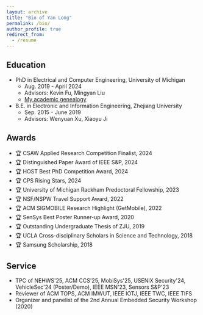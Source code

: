 ```yaml
---
layout: archive
title: "Bio of Yan Long"
permalink: /bio/
author_profile: true
redirect_from:
  - /resume
---
```


<!-- My latest CV in PDF format can be [downloaded here](/files/CurriculumVitae_Long.pdf). -->

## Education 

* PhD in Electrical and Computer Engineering, University of Michigan
	* Aug. 2019 - April 2024 
	* Advisors: Kevin Fu, Mingyan Liu
	* [My academic genealogy](https://academictree.org/computerscience/tree.php?pid=947468&fontsize=1&pnodecount=4&cnodecount=2)
* B.E. in Electronic and Information Engineering, Zhejiang University
	* Sep. 2015 - June 2019 
	* Advisors: Wenyuan Xu, Xiaoyu Ji


## Awards 
* 🏆 CSAW Applied Research Competition Finalist, 2024
* 🏆 Distinguished Paper Award of IEEE S&P, 2024
* 🏆 HOST Best PhD Competition Award, 2024
* 🏆 CPS Rising Stars, 2024
* 🏆 University of Michigan Rackham Predoctoral Fellowship, 2023
* 🏆 NSF/NSPW Travel Support Award, 2022
* 🏆 ACM SIGMOBILE Research Highlight (GetMobile), 2022
* 🏆 SenSys Best Poster Runner-up Award, 2020
* 🏆 Outstanding Undergraduate Thesis of ZJU, 2019
* 🏆 UCLA Cross-disciplinary Scholars in Science and Technology, 2018
* 🏆 Samsung Scholarship, 2018
	

## Service 
* TPC of NEHWS'25, ACM CCS'25, MobiSys'25, USENIX Security'24, VehicleSec'24 (Poster/Demo), IEEE MSN'23, Sensors S&P'23 
* Reviewer of ACM TOPS, ACM IMWUT, IEEE IOTJ, IEEE TWC, IEEE TIFS
* Organizer and panelist of the 2nd Annual Embedded Security Workshop (2020)


